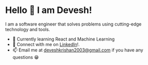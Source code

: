 # Hello 👋 I am Devesh!
I am a software engineer that solves problems using cutting-edge technology and tools.

- 🌱 Currently learning React and Machine Learning
- 🤝 Connect with me on [LinkedIn](https://www.linkedin.com/in/deveshkrishan/)!.
- 📫 Email me at deveshkrishan2003@gmail.com if you have any questions 😁

<!--
**DeveshKrishan/DeveshKrishan** is a ✨ _special_ ✨ repository because its `README.md` (this file) appears on your GitHub profile.

Here are some ideas to get you started:

- 🔭 I’m currently working on ...
- 🌱 I’m currently learning ...
- 👯 I’m looking to collaborate on ...
- 🤔 I’m looking for help with ...
- 💬 Ask me about ...
- 📫 How to reach me: ...
- 😄 Pronouns: ...
- ⚡ Fun fact: ...
-->
